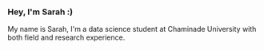### Hey, I'm Sarah :) 


My name is Sarah, I'm a data science student at Chaminade University with both field and research experience.
